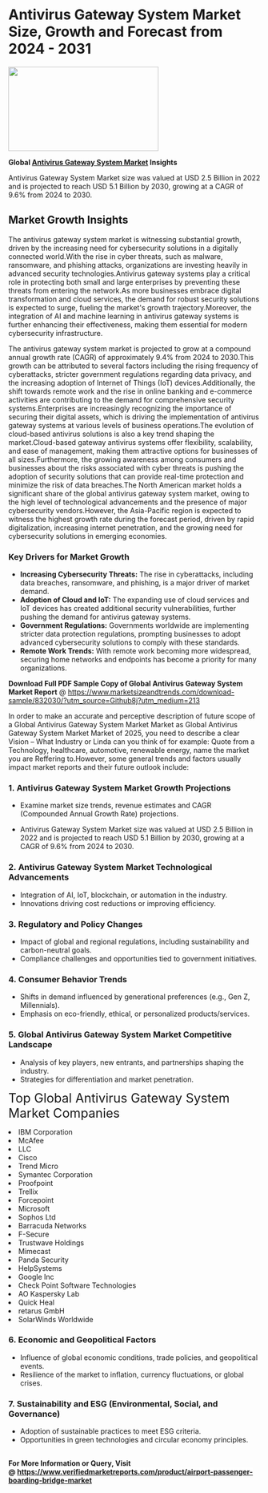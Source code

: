 <H1>Antivirus Gateway System Market Size, Growth and Forecast from 2024 - 2031</H1><img class="aligncenter size-medium wp-image-584254" src="https://thirdeyenews.in/wp-content/uploads/2024/09/Global-Market-Research-300x168.jpeg" alt="" width="300" height="168" /><p><strong>Global&nbsp;<a href="https://www.marketsizeandtrends.com/download-sample/832030/?utm_source=Github8j?utm_medium=213">Antivirus Gateway System Market</a> Insights</strong></p><p>Antivirus Gateway System Market size was valued at USD 2.5 Billion in 2022 and is projected to reach USD 5.1 Billion by 2030, growing at a CAGR of 9.6% from 2024 to 2030.</p><p><h2>Market Growth Insights</h2> <p>The antivirus gateway system market is witnessing substantial growth, driven by the increasing need for cybersecurity solutions in a digitally connected world.With the rise in cyber threats, such as malware, ransomware, and phishing attacks, organizations are investing heavily in advanced security technologies.Antivirus gateway systems play a critical role in protecting both small and large enterprises by preventing these threats from entering the network.As more businesses embrace digital transformation and cloud services, the demand for robust security solutions is expected to surge, fueling the market's growth trajectory.Moreover, the integration of AI and machine learning in antivirus gateway systems is further enhancing their effectiveness, making them essential for modern cybersecurity infrastructure.</p> <p>The antivirus gateway system market is projected to grow at a compound annual growth rate (CAGR) of approximately 9.4% from 2024 to 2030.This growth can be attributed to several factors including the rising frequency of cyberattacks, stricter government regulations regarding data privacy, and the increasing adoption of Internet of Things (IoT) devices.Additionally, the shift towards remote work and the rise in online banking and e-commerce activities are contributing to the demand for comprehensive security systems.Enterprises are increasingly recognizing the importance of securing their digital assets, which is driving the implementation of antivirus gateway systems at various levels of business operations.The evolution of cloud-based antivirus solutions is also a key trend shaping the market.Cloud-based gateway antivirus systems offer flexibility, scalability, and ease of management, making them attractive options for businesses of all sizes.Furthermore, the growing awareness among consumers and businesses about the risks associated with cyber threats is pushing the adoption of security solutions that can provide real-time protection and minimize the risk of data breaches.The North American market holds a significant share of the global antivirus gateway system market, owing to the high level of technological advancements and the presence of major cybersecurity vendors.However, the Asia-Pacific region is expected to witness the highest growth rate during the forecast period, driven by rapid digitalization, increasing internet penetration, and the growing need for cybersecurity solutions in emerging economies.<h3>Key Drivers for Market Growth</h3> <ul> <li><strong>Increasing Cybersecurity Threats:</strong> The rise in cyberattacks, including data breaches, ransomware, and phishing, is a major driver of market demand.</li> <li><strong>Adoption of Cloud and IoT:</strong> The expanding use of cloud services and IoT devices has created additional security vulnerabilities, further pushing the demand for antivirus gateway systems.</li> <li><strong>Government Regulations:</strong> Governments worldwide are implementing stricter data protection regulations, prompting businesses to adopt advanced cybersecurity solutions to comply with these standards.</li> <li><strong>Remote Work Trends:</strong> With remote work becoming more widespread, securing home networks and endpoints has become a priority for many organizations.</li> </ul> <p><span class=""><strong>Download Full PDF Sample Copy of Global Antivirus Gateway System Market Report</strong> @ <a href="https://www.marketsizeandtrends.com/download-sample/832030/?utm_source=Github8j?utm_medium=213" target="_blank">https://www.marketsizeandtrends.com/download-sample/832030/?utm_source=Github8j?utm_medium=213</a></span></p><p>In order to make an accurate and perceptive description of future scope of a Global&nbsp;Antivirus Gateway System Market Market as Global&nbsp;Antivirus Gateway System Market Market of 2025, you need to describe a clear Vision &ndash; What Industry or Linda can you think of for example: Quote from a Technology, healthcare, automotive, renewable energy, name the market you are Reffering to.However, some general trends and factors usually impact market reports and their future outlook include:</p><h3>1.&nbsp;<strong>Antivirus Gateway System Market Growth Projections</strong></h3><ul><li>Examine market size trends, revenue estimates and CAGR (Compounded Annual Growth Rate) projections.</li><li><p>Antivirus Gateway System Market size was valued at USD 2.5 Billion in 2022 and is projected to reach USD 5.1 Billion by 2030, growing at a CAGR of 9.6% from 2024 to 2030.</p></li></ul><h3>2.&nbsp;<strong>Antivirus Gateway System Market Technological Advancements</strong></h3><ul><li>Integration of AI, IoT, blockchain, or automation in the industry.</li><li>Innovations driving cost reductions or improving efficiency.</li></ul><h3>3.&nbsp;<strong>Regulatory and Policy Changes</strong></h3><ul><li>Impact of global and regional regulations, including sustainability and carbon-neutral goals.</li><li>Compliance challenges and opportunities tied to government initiatives.</li></ul><h3>4.&nbsp;<strong>Consumer Behavior Trends</strong></h3><ul><li>Shifts in demand influenced by generational preferences (e.g., Gen Z, Millennials).</li><li>Emphasis on eco-friendly, ethical, or personalized products/services.</li></ul><h3>5.&nbsp;<strong>Global Antivirus Gateway System Market Competitive Landscape</strong></h3><ul><li>Analysis of key players, new entrants, and partnerships shaping the industry.</li><li>Strategies for differentiation and market penetration.</li></ul><p data-pm-slice="1 1 []"><span style="color: inherit; font-family: inherit; font-size: 25px;">Top Global Antivirus Gateway System Market Companies</span></p><div class="" data-test-id=""><p><li>IBM Corporation</li><li> McAfee</li><li> LLC</li><li> Cisco</li><li> Trend Micro</li><li> Symantec Corporation</li><li> Proofpoint</li><li> Trellix</li><li> Forcepoint</li><li> Microsoft</li><li> Sophos Ltd</li><li> Barracuda Networks</li><li> F-Secure</li><li> Trustwave Holdings</li><li> Mimecast</li><li> Panda Security</li><li> HelpSystems</li><li> Google Inc</li><li> Check Point Software Technologies</li><li> AO Kaspersky Lab</li><li> Quick Heal</li><li> retarus GmbH</li><li> SolarWinds Worldwide</li></p></div><h3>6.&nbsp;<strong>Economic and Geopolitical Factors</strong></h3><ul><li>Influence of global economic conditions, trade policies, and geopolitical events.</li><li>Resilience of the market to inflation, currency fluctuations, or global crises.</li></ul><h3>7.&nbsp;<strong>Sustainability and ESG (Environmental, Social, and Governance)</strong></h3><ul><li>Adoption of sustainable practices to meet ESG criteria.</li><li>Opportunities in green technologies and circular economy principles.</li></ul><h2><strong style="font-size: 14px;">For More Information or Query, Visit @&nbsp;</strong><a style="background-color: #ffffff; font-size: 14px;" href="https://www.marketsizeandtrends.com/report/antivirus-gateway-system-market/" target="_blank">https://www.verifiedmarketreports.com/product/airport-passenger-boarding-bridge-market</a></h2>